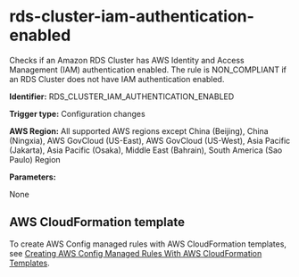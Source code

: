 # rds\-cluster\-iam\-authentication\-enabled<a name="rds-cluster-iam-authentication-enabled"></a>

Checks if an Amazon RDS Cluster has AWS Identity and Access Management \(IAM\) authentication enabled\. The rule is NON\_COMPLIANT if an RDS Cluster does not have IAM authentication enabled\. 

**Identifier:** RDS\_CLUSTER\_IAM\_AUTHENTICATION\_ENABLED

**Trigger type:** Configuration changes

**AWS Region:** All supported AWS regions except China \(Beijing\), China \(Ningxia\), AWS GovCloud \(US\-East\), AWS GovCloud \(US\-West\), Asia Pacific \(Jakarta\), Asia Pacific \(Osaka\), Middle East \(Bahrain\), South America \(Sao Paulo\) Region

**Parameters:**

None  

## AWS CloudFormation template<a name="w79aac11c32c17b9d413c15"></a>

To create AWS Config managed rules with AWS CloudFormation templates, see [Creating AWS Config Managed Rules With AWS CloudFormation Templates](aws-config-managed-rules-cloudformation-templates.md)\.